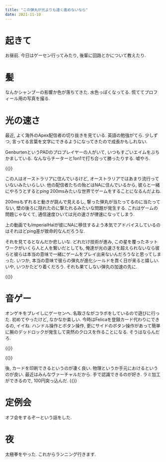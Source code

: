 ```yaml
---
title: "この弾丸が光よりも速く進めないなら"
date: 2021-11-10
---
```



# 起きて
お昼前. 今日はゲーセン行ってみたり, 後輩に回路とかについて教えたり. 

# 髪
なんかシャンプーの影響か色が落ちてきた. 水色っぽくなってる. 慌ててプロフィール用の写真を撮る.
# 光の速さ
最近, よく海外のApex配信者の切り抜きを見ている. 英語の勉強がてら. 少しずつ, 言ってる言葉を文字にできるようになってきたので成長かもしれない.

GenburtenというPADのプロプレイヤーの人がいて, いつもすごいエイムをぶちかましている. なんならチーターと1on1で打ち合って勝ったりする. 嘘やろ.

{{<youtube btWMIWdvXAY>}}

この人はオーストラリアに住んでいるけど, オーストラリアではあまり流行っていないみたいらしい. 他の配信者たちの殆どはNAに住んでいるから, 彼らと一緒にやろうとするとping 200msみたいな世界でゲームをすることになるんだよね.

200msもずれると動きが跳んで見えるし, 撃った弾丸が当たってるのに当たってない, 壁の後ろに隠れたのに撃たれるみたいな問題が発生する. これはゲームの問題じゃなくて, 通信速度ひいては光の速さが律速になってしまう.

上の動画でもImperialHalが彼にNAに移住するよう本気でアドバイスしているのはそれほどping差が致命的なんだろうな.

それを見てるとなんだか悲しいな. どれだけ技術が進み, この星を覆ったネットワークがいくら人と人を繋いだとしても, 俺達が光の速さを超えられないなら彼らと彼らは本当の意味で一緒にゲームをプレイ出来ないんだろうなと思ってしまった. いつか, 本当の意味で彼らの弾丸が進化シールドを貫く日が来ると嬉しい. いや, いつかたどり着くだろう. それも果てしない弾丸の加速の先に.

{{<amazon asin="B08P7367Q8" title="わたしたちが光の速さで進めないなら">}}

# 音ゲー
オンゲキをプレイしにゲーセンへ. 名取さながコラボをしているので遊びに行った. 初めてやったけど, なかなか楽しい. 今時はFelicaを登録カード代わりにできるの, イイね. ハンドル操作とボタン操作, 更にサイドのボタン操作があって簡単に腕のデッドロックが発生して突然のクロスを作ることになる. そうはならんだろ.


{{<tweet user="dango_bot" id="1458339324013907975">}}

{{<tweet user="dango_bot" id="1458345121238245384">}}

後, カードを印刷できるというのが凄く良い. 物理というか手元におけるというのが良い. 最近はみんなヴァーチャルだから. 手で認識できるのが好き. ラミ加工ができるので, 100円突っ込んだ.
{{<tweet user="dango_bot" id="1458347935884738560">}}

# 定例会
オフ会をするぞーという話をした.

# 夜
太極拳をやった. これからランニング行きます.

